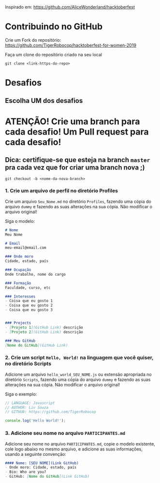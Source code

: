 Inspirado em: https://github.com/AliceWonderland/hacktoberfest

# Contribuindo no GitHub

Crie um Fork do repositório: 
https://github.com/TigerRobocop/hacktoberfest-for-women-2019

Faça um clone do repositório criado na seu local
```
git clone <link-https-do-repo> 
```

# Desafios

## Escolha UM dos desafios

# ATENÇÃO! Crie uma branch para cada desafio! Um Pull request para cada desafio!
## Dica: certifique-se que esteja na branch `master` pra cada vez que for criar uma branch nova ;)
```
git checkout -b <nome-da-nova-branch>
```

### 1. Crie um arquivo de perfil no diretório Profiles
Crie um arquivo `Seu_Nome.md` no diretório `Profiles`, fazendo uma cópia do arquivo `dummy` e fazendo as suas alterações na sua cópia. Não modificar o arquivo original! 

Siga o modelo:

```markdown
# Nome
Meu Nome

# Email
meu-email@email.com

### Onde moro
Cidade, estado, país

### Ocupação
Onde trabalho, nome do cargo 

### Formação
Faculdade, curso, etc

### Interesses
- Coisa que eu gosto 1
- Coisa que eu gosto 2
- Coisa que eu gosto 3


### Projects
- [Projeto 1](GitHub Link) descrição
- [Projeto 2](GitHub Link) descrição

### Meu GitHub
[Nome do GitHub](GitHub Link)
```

### 2. Crie um script `Hello, World!` na linguagem que você quiser, no diretório Scripts
Adicione um arquivo `hello_world_SEU_NOME.js` ou extensão apropriada no diretório `Scripts`, fazendo uma cópia do arquivo `dummy` e fazendo as suas alterações na sua cópia. Não modificar o arquivo original!  

Siga o exemplo:

```Javascript
// LANGUAGE: Javascript
// AUTHOR: Liv Souza
// GITHUB: https://github.com/TigerRobocop

console.log('Hello World!');
```

### 3. Adicione seu nome no arquivo `PARTICIPANTES.md`

Adicione seu nome no arquivo `PARTICIPANTES.md`, copie o modelo existente, cole logo abaixo no mesmo arquivo, e adicione as suas informações, usando a seguinte convenção:

```markdown
#### Nome: [SEU NOME](Link GitHub)
- Onde moro: Cidade, estado, país
- Bio: Who are you?
- GitHub: [Nome do GitHub](Link GitHub)
```

